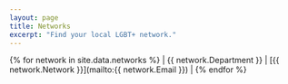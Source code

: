 ```yaml
---
layout: page
title: Networks
excerpt: "Find your local LGBT+ network."
---
```


{% for network in site.data.networks %}
| {{ network.Department }} | [{{ network.Network }}](mailto:{{ network.Email }}) |
{% endfor %}